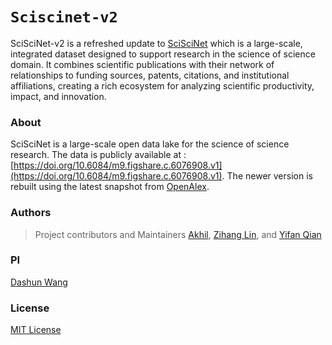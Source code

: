 # `Sciscinet-v2`
SciSciNet-v2 is a refreshed update to [SciSciNet](https://doi.org/10.1038/s41597-023-02198-9) which is a large-scale, integrated dataset designed to support research in the science of science domain. It combines scientific publications with their network of relationships to funding sources, patents, citations, and institutional affiliations, creating a rich ecosystem for analyzing scientific productivity, impact, and innovation.

### About
SciSciNet is a large-scale open data lake for the science of science research.
The data is publicly available at : [https://doi.org/10.6084/m9.figshare.c.6076908.v1](https://doi.org/10.6084/m9.figshare.c.6076908.v1). The newer version is rebuilt using the latest snapshot from [OpenAlex](https://docs.openalex.org/).


### Authors
> Project contributors and Maintainers
[Akhil](https://github.com/akhilpandey95), [Zihang Lin](https://github.com/EZlzh), and [Yifan Qian](https://github.com/haczqyf)

### PI
[Dashun Wang](https://dashunwang.com)

### License
[MIT License](https://github.com/Northwestern-CSSI/sciscinet-turbo/blob/main/LICENSE)
